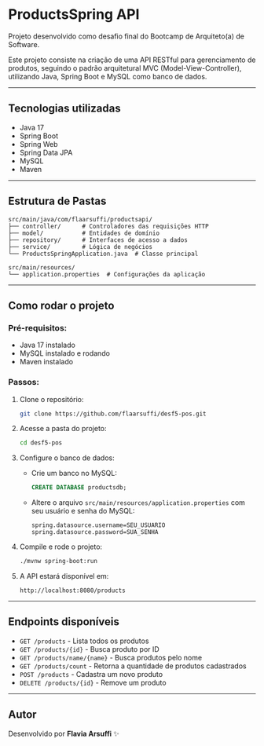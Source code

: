 
# ProductsSpring API

Projeto desenvolvido como desafio final do Bootcamp de Arquiteto(a) de Software.

Este projeto consiste na criação de uma API RESTful para gerenciamento de produtos, seguindo o padrão arquitetural MVC (Model-View-Controller), utilizando Java, Spring Boot e MySQL como banco de dados.

---

## Tecnologias utilizadas

- Java 17
- Spring Boot
- Spring Web
- Spring Data JPA
- MySQL
- Maven

---

## Estrutura de Pastas

```
src/main/java/com/flaarsuffi/productsapi/
├── controller/      # Controladores das requisições HTTP
├── model/           # Entidades de domínio
├── repository/      # Interfaces de acesso a dados
├── service/         # Lógica de negócios
└── ProductsSpringApplication.java  # Classe principal

src/main/resources/
└── application.properties  # Configurações da aplicação
```

---

## Como rodar o projeto

### Pré-requisitos:

- Java 17 instalado
- MySQL instalado e rodando
- Maven instalado

### Passos:

1. Clone o repositório:
   ```bash
   git clone https://github.com/flaarsuffi/desf5-pos.git
   ```

2. Acesse a pasta do projeto:
   ```bash
   cd desf5-pos
   ```

3. Configure o banco de dados:

   - Crie um banco no MySQL:
     ```sql
     CREATE DATABASE productsdb;
     ```

   - Altere o arquivo `src/main/resources/application.properties` com seu usuário e senha do MySQL:
     ```properties
     spring.datasource.username=SEU_USUARIO
     spring.datasource.password=SUA_SENHA
     ```

4. Compile e rode o projeto:

   ```bash
   ./mvnw spring-boot:run
   ```

5. A API estará disponível em:
   ```
   http://localhost:8080/products
   ```

---

## Endpoints disponíveis

- `GET /products` - Lista todos os produtos
- `GET /products/{id}` - Busca produto por ID
- `GET /products/name/{name}` - Busca produtos pelo nome
- `GET /products/count` - Retorna a quantidade de produtos cadastrados
- `POST /products` - Cadastra um novo produto
- `DELETE /products/{id}` - Remove um produto

---

## Autor

Desenvolvido por **Flavia Arsuffi** ✨
